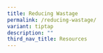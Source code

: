 ```yaml
---
title: Reducing Wastage
permalink: /reducing-wastage/
variant: tiptap
description: ""
third_nav_title: Resources
---
```

